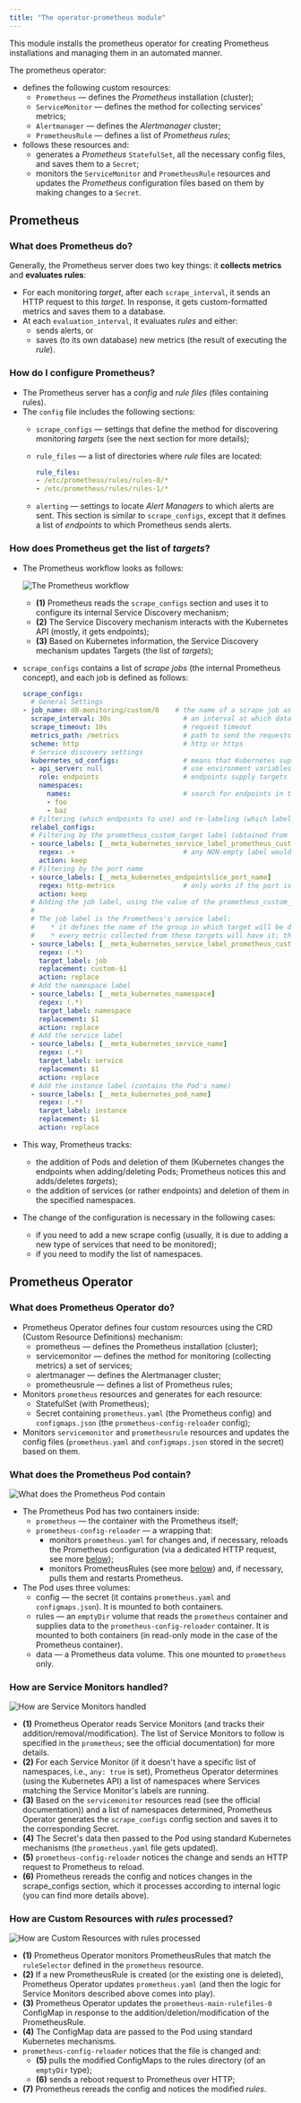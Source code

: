 ```yaml
---
title: "The operator-prometheus module"
---
```


This module installs the prometheus operator for creating Prometheus installations and managing them in an automated manner.

<!-- Pictures source: https://docs.google.com/drawings/d/1KMgawZD4q7jEYP-_g6FvUeJUaT3edro_u6_RsI3ZVvQ/edit -->

The prometheus operator:
- defines the following custom resources:
  - `Prometheus` —  defines the *Prometheus* installation (cluster);
  - `ServiceMonitor` — defines the method for collecting services' metrics;
  - `Alertmanager` — defines the *Alertmanager* cluster;
  - `PrometheusRule` — defines a list of *Prometheus rules*;
- follows these resources and:
  - generates a *Prometheus* `StatefulSet`, all the necessary config files, and saves them to a `Secret`;
  - monitors the `ServiceMonitor` and `PrometheusRule` resources and updates the *Prometheus* configuration files based on them by making changes to a `Secret`.

## Prometheus

### What does Prometheus do?

Generally, the Prometheus server does two key things: it **collects metrics** and **evaluates rules**:
* For each monitoring *target*, after each `scrape_interval`, it sends an HTTP request to this *target*. In response, it gets custom-formatted metrics and saves them to a database.
* At each `evaluation_interval`, it evaluates *rules* and either:
  * sends alerts, or
  * saves (to its own database) new metrics (the result of executing the *rule*).

### How do I configure Prometheus?

* The Prometheus server has a *config* and *rule files* (files containing rules).
* The `config` file includes the following sections:
  * `scrape_configs` — settings that define the method for discovering monitoring *targets* (see the next section for more details);
  * `rule_files` — a list of directories where *rule* files are located:

    ```yaml
    rule_files:
    - /etc/prometheus/rules/rules-0/*
    - /etc/prometheus/rules/rules-1/*
    ```

  * `alerting` — settings to locate *Alert Managers* to which alerts are sent. This section is similar to `scrape_configs`, except that it defines a list of *endpoints* to which Prometheus sends alerts.

### How does Prometheus get the list of *targets*?

* The Prometheus workflow looks as follows:

  ![The Prometheus workflow](../../images/operator-prometheus/targets.png)

  * **(1)** Prometheus reads the `scrape_configs` section and uses it to configure its internal Service Discovery mechanism;
  * **(2)** The Service Discovery mechanism interacts with the Kubernetes API (mostly, it gets endpoints);
  * **(3)** Based on Kubernetes information, the Service Discovery mechanism updates Targets (the list of *targets*);
* `scrape_configs` contains a list of *scrape jobs* (the internal Prometheus concept), and each job is defined as follows:

   ```yaml
   scrape_configs:
     # General Settings
   - job_name: d8-monitoring/custom/0    # the name of a scrape job as displayed in the Service Discovery section
     scrape_interval: 30s                  # an interval at which data are collected
     scrape_timeout: 10s                   # request timeout
     metrics_path: /metrics                # path to send the requests to
     scheme: http                          # http or https
     # Service discovery settings
     kubernetes_sd_configs:                # means that Kubernetes supplies targets
     - api_server: null                    # use environment variables (which are present in every Pod) to get the API server address
       role: endpoints                     # endpoints supply targets
       namespaces:
         names:                            # search for endpoints in these namespaces only
         - foo
         - baz
     # Filtering (which endpoints to use) and re-labeling (which labels attach to all the metrics collected or delete from them) settings
     relabel_configs:
     # Filtering by the prometheus_custom_target label (obtained from the service associated with the endpoint)
     - source_labels: [__meta_kubernetes_service_label_prometheus_custom_target]
       regex: .+                           # any NON-empty label would suffice
       action: keep
     # Filtering by the port name
     - source_labels: [__meta_kubernetes_endpointslice_port_name]
       regex: http-metrics                 # only works if the port is called http-metrics
       action: keep
     # Adding the job label, using the value of the prometheus_custom_target label in the service while adding the " custom-" prefix
     #
     # The job label is the Prometheus's service label:
     #    * it defines the name of the group in which target will be displayed on the targets page
     #    * every metric collected from these targets will have it; thus, you can conveniently use it when filtering in rules and dashboards
     - source_labels: [__meta_kubernetes_service_label_prometheus_custom_target]
       regex: (.*)
       target_label: job
       replacement: custom-$1
       action: replace
     # Add the namespace label
     - source_labels: [__meta_kubernetes_namespace]
       regex: (.*)
       target_label: namespace
       replacement: $1
       action: replace
     # Add the service label
     - source_labels: [__meta_kubernetes_service_name]
       regex: (.*)
       target_label: service
       replacement: $1
       action: replace
     # Add the instance label (contains the Pod's name)
     - source_labels: [__meta_kubernetes_pod_name]
       regex: (.*)
       target_label: instance
       replacement: $1
       action: replace
   ```

* This way, Prometheus tracks:
  * the addition of Pods and deletion of them (Kubernetes changes the endpoints when adding/deleting Pods; Prometheus notices this and adds/deletes *targets*);
  * the addition of services (or rather endpoints) and deletion of them in the specified namespaces.
* The change of the configuration is necessary in the following cases:
  * if you need to add a new scrape config (usually, it is due to adding a new type of services that need to be monitored);
  * if you need to modify the list of namespaces.

## Prometheus Operator

### What does Prometheus Operator do?

* Prometheus Operator defines four custom resources using the CRD (Custom Resource Definitions) mechanism:
  * prometheus — defines the Prometheus installation (cluster);
  * servicemonitor — defines the method for monitoring (collecting metrics) a set of services;
  * alertmanager — defines the Alertmanager cluster;
  * prometheusrule — defines a list of Prometheus rules;
* Monitors `prometheus` resources and generates for each resource:
  * StatefulSet (with Prometheus);
  * Secret containing `prometheus.yaml` (the Prometheus config) and `configmaps.json` (the `prometheus-config-reloader` config);
* Monitors `servicemonitor` and `prometheusrule`  resources and updates the config files (`prometheus.yaml` and `configmaps.json` stored in the secret) based on them.

### What does the Prometheus Pod contain?

![What does the Prometheus Pod contain](../../images/operator-prometheus/pod.png)

* The Prometheus Pod has two containers inside:
  * `prometheus` —  the container with the Prometheus itself;
  * `prometheus-config-reloader` — a wrapping that:
    * monitors `prometheus.yaml` for changes and, if necessary, reloads the Prometheus configuration (via a dedicated HTTP request, see more [below](#how-are-service-monitors-handled));
    * monitors PrometheusRules (see more [below](#how-are-custom-resources-with-rules-processed)) and, if necessary, pulls them and restarts Prometheus.
* The Pod uses three volumes:
  * config —  the secret (it contains `prometheus.yaml` and `configmaps.json`). It is mounted to both containers.
  * rules — an `emptyDir` volume that reads the `prometheus` container and supplies data to the `prometheus-config-reloader` container. It is mounted to both containers (in read-only mode in the case of the Prometheus container).
  * data — a Prometheus data volume. This one mounted to `prometheus` only.

### How are Service Monitors handled?

![How are Service Monitors handled](../../images/operator-prometheus/servicemonitors.png)

* **(1)** Prometheus Operator reads Service Monitors (and tracks their addition/removal/modification). The list of Service Monitors to follow is specified in the `prometheus`; see the official documentation) for more details.
* **(2)** For each Service Monitor (if it doesn't have a specific list of namespaces, i.e., `any: true` is set), Prometheus Operator determines (using the Kubernetes API) a list of namespaces where Services matching the Service Monitor's labels are running.
* **(3)** Based on the `servicemonitor` resources read (see the official documentation)) and a list of namespaces determined, Prometheus Operator generates the `scrape_configs` config section and saves it to the corresponding Secret.
* **(4)** The Secret's data then passed to the Pod using standard Kubernetes mechanisms (the `prometheus.yaml` file gets updated).
* **(5)** `prometheus-config-reloader` notices the change and sends an HTTP request to Prometheus to reload.
* **(6)** Prometheus rereads the config and notices changes in the scrape_configs section, which it processes according to internal logic (you can find more details above).

### How are Custom Resources with *rules* processed?

![How are Custom Resources with rules processed](../../images/operator-prometheus/rules.png)

* **(1)** Prometheus Operator monitors PrometheusRules that match the `ruleSelector` defined in the `prometheus` resource.
* **(2)** If a new PrometheusRule is created (or the existing one is deleted), Prometheus Operator updates `prometheus.yaml` (and then the logic for Service Monitors described above comes into play).
* **(3)** Prometheus Operator updates the `prometheus-main-rulefiles-0` ConfigMap in response to the addition/deletion/modification of the PrometheusRule.
* **(4)** The ConfigMap data are passed to the Pod using standard Kubernetes mechanisms.
* `prometheus-config-reloader` notices that the file is changed and:
  * **(5)** pulls the modified ConfigMaps to the rules directory (of an `emptyDir` type);
  * **(6)** sends a reboot request to Prometheus over HTTP;
* **(7)** Prometheus rereads the config and notices the modified *rules*.
